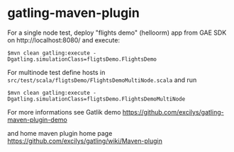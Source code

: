 gatling-maven-plugin
=========================

For a single node test, deploy "flights demo" (helloorm) app from GAE SDK on http://localhost:8080/ and execute:

    $mvn clean gatling:execute -Dgatling.simulationClass=fligtsDemo.FlightsDemo

For multinode test define hosts in `src/test/scala/fligtsDemo/FlightsDemoMultiNode.scala` and run

    $mvn clean gatling:execute -Dgatling.simulationClass=fligtsDemo.FlightsDemoMultiNode

For more informations see 
Gatlik demo https://github.com/excilys/gatling-maven-plugin-demo

and home maven plugin home page https://github.com/excilys/gatling/wiki/Maven-plugin
